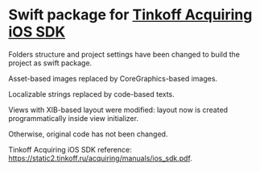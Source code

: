 # Swift package for [Tinkoff Acquiring iOS SDK](https://github.com/TinkoffCreditSystems/tinkoff-asdk-ios)

Folders structure and project settings have been changed to build the project as swift package.

Asset-based images replaced by CoreGraphics-based images.

Localizable strings replaced by code-based texts.

Views with XIB-based layout were modified: layout now is created programmatically inside view initializer.

Otherwise, original code has not been changed.

Tinkoff Acquiring iOS SDK reference: https://static2.tinkoff.ru/acquiring/manuals/ios_sdk.pdf.
